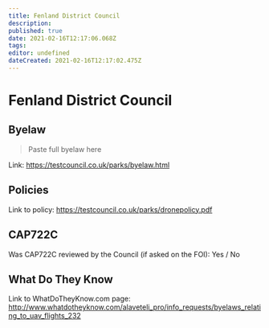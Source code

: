 ```yaml
---
title: Fenland District Council
description: 
published: true
date: 2021-02-16T12:17:06.068Z
tags: 
editor: undefined
dateCreated: 2021-02-16T12:17:02.475Z
---
```


# Fenland District Council


## Byelaw
> Paste full byelaw here

Link:
https://testcouncil.co.uk/parks/byelaw.html

## Policies
Link to policy:
https://testcouncil.co.uk/parks/dronepolicy.pdf

## CAP722C

Was CAP722C reviewed by the Council (if asked on the FOI): Yes / No

## What Do They Know

Link to WhatDoTheyKnow.com page:
http://www.whatdotheyknow.com/alaveteli_pro/info_requests/byelaws_relating_to_uav_flights_232

